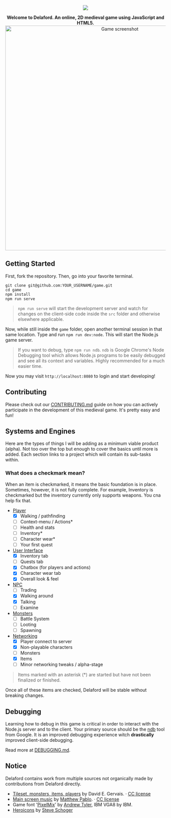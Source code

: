 <p align="center">
  <img src="https://github.com/Delaford/game/raw/master/src/assets/github/logo.png"/>
</p>

<p align="center">
  <strong>Welcome to Delaford. An online, 2D medieval game using JavaScript and HTML5.</strong>

  <img width="704" alt="Game screenshot" src="https://cdn.rawgit.com/delaford/game/2c8b4c29/src/assets/github/readme_hero.png">
</p>

## Getting Started

First, fork the repository. Then, go into your favorite terminal.

    git clone git@github.com:YOUR_USERNAME/game.git
    cd game
    npm install
    npm run serve

> `npm run serve` will start the development server and watch for changes on the client-side code inside the `src` folder and otherwise elsewhere applicable.

Now, while still inside the `game` folder, open another terminal session in that same location. Type and run `npm run dev:node`. This will start the Node.js game server.

> If you want to debug, type `npm run ndb`. `ndb` is Google Chrome's Node Debugging tool which allows Node.js programs to be easily debugged and see all its context and variables. Highly recommended for a much easier time.

Now you may visit `http://localhost:8080` to login and start developing!

## Contributing

Please check out our [CONTRIBUTING.md](https://github.com/Delaford/game/blob/master/.github/CONTRIBUTING.md) guide on how you can actively participate in the development of this medieval game. It's pretty easy and fun!

## Systems and Engines

Here are the types of things I will be adding as a minimum viable product (alpha). Not too over the top but enough to cover the basics until more is added. Each section links to a project which will contain its sub-tasks within.

### What does a checkmark mean?

When an item is checkmarked, it means the basic foundation is in place. Sometimes, however, it is not fully complete. For example, Inventory is checkmarked but the inventory currently only supports weapons. You cna help fix that.

- [Player](https://github.com/Delaford/game/projects/1)
  - [x] Walking / pathfinding
  - [ ] Context-menu / Actions*
  - [ ] Health and stats
  - [ ] Inventory*
  - [ ] Character wear*
  - [ ] Your first quest
- [User Interface](https://github.com/Delaford/game/projects/2)
  - [x] Inventory tab
  - [ ] Quests tab
  - [x] Chatbox (for players and actions)
  - [x] Character wear tab
  - [x] Overall look &amp; feel
- [NPC](https://github.com/Delaford/game/projects/3)
  - [ ] Trading
  - [x] Walking around
  - [x] Talking
  - [ ] Examine
- [Monsters](https://github.com/Delaford/game/projects/3)
  - [ ] Battle System
  - [ ] Looting
  - [ ] Spawning
- [Networking](https://github.com/Delaford/game/projects/5)
  - [X] Player connect to server
  - [X] Non-playable characters
  - [ ] Monsters
  - [X] Items
  - [ ] Minor networking tweaks / alpha-stage

> Items marked with an asterisk (*) are started but have not been finalized or finished.

Once all of these items are checked, Delaford will be stable without breaking changes.

## Debugging

Learning how to debug in this game is critical in order to interact with the Node.js server and to the client. Your primary source should be the [ndb](https://github.com/GoogleChromeLabs/ndb) tool from Google. It is an improved debugging experience witch __drastically__ improved client-side debugging.

Read more at [DEBUGGING.md](debugging.md).

## Notice

Delaford contains work from multiple sources not organically made by contributions from Delaford directly.

- [Tileset, monsters, items, players](http://pousse.rapiere.free.fr/tome/tome-tiles.htm) by David E. Gervais. &middot; [CC license](https://creativecommons.org/licenses/by/3.0/)
- [Main screen music](https://opengameart.org/content/enchanted-festival) by [Matthew Pablo](http://www.matthewpablo.com). &middot; [CC license](https://creativecommons.org/licenses/by/3.0/)
- Game font '[PixelMix](https://www.dafont.com/pixelmix.font)' by [Andrew Tyler](http://andrewtyler.net/fonts/), IBM VGA8 by IBM.
- [Heroicons](https://github.com/sschoger/heroicons-ui) by [Steve Schoger](http://www.steveschoger.com/)

